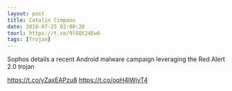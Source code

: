 ```yaml
---
layout: post
title: Catalin Cimpanu
date: 2018-07-25 02:00:20
tourl: https://t.co/9lGQt24Ew6
tags: [Trojan]
---
```

Sophos details a recent Android malware campaign leveraging the Red Alert 2.0 trojan

https://t.co/yZaxEAPzu8 https://t.co/oqH4lWjyT4